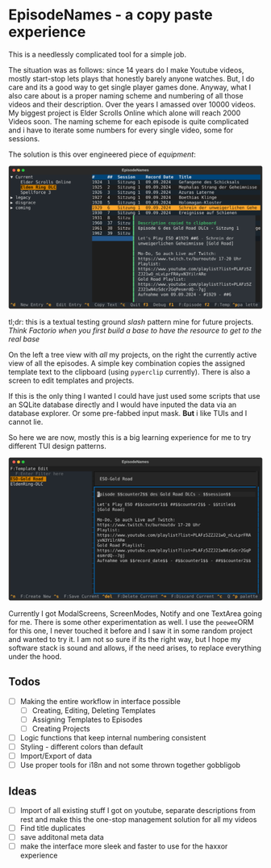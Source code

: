 # EpisodeNames - a copy paste experience

This is a needlessly complicated tool for a simple job.

The situation was as follows: since 14 years do I make Youtube videos, mostly start-stop lets plays that honestly barely anyone watches. But, I do care and its a good way to get single player games done. Anyway, what I also care about is a proper naming scheme and numbering of all those videos and their description. Over the years I amassed over 10000 videos. My biggest project is Elder Scrolls Online which alone will reach 2000 Videos soon. The naming scheme for each episode is quite complicated and i have to iterate some numbers for every single video, some for sessions.

The solution is this over engineered piece of _equipment_:

![Main Page](./docs/screenshot1.svg)

tl;dr: this is a textual testing ground *slash* pattern mine for future projects. *Think Factorio when you first build a base to have the resource to get to the real base*

On the left a tree view with _all_ my projects, on the right the currently active view of all the episodes. A simple key combination copies the assigned template text to the clipboard (using `pyperclip` currently). There is also a screen to edit templates and projects.

If this is the only thing I wanted I could have just used some scripts that use an SQLite database directly and I would have inputed the data via an database explorer. Or some pre-fabbed input mask. **But** i like TUIs and I cannot lie.

So here we are now, mostly this is a big learning experience for me to try different TUI design patterns.

![Template Page](./docs/screenshot2.svg)

Currently I got ModalScreens, ScreenModes, Notify and one TextArea going for me. There is some other experimentation as well. I use the `peewee`ORM for this one, I never touched it before and I saw it in some random project and wanted to try it. I am not so sure if its the right way, but I hope my software stack is sound and allows, if the need arises, to replace everything under the hood.

## Todos

- [ ] Making the entire workflow in interface possible
  - [ ] Creating, Editing, Deleting Templates
  - [ ] Assigning Templates to Episodes
  - [ ] Creating Projects

- [ ] Logic functions that keep internal numbering consistent
- [ ] Styling - different colors than default
- [ ] Import/Export of data
- [ ] Use proper tools for i18n and not some thrown together gobbligob

## Ideas

- [ ] Import of all existing stuff I got on youtube, separate descriptions from rest and make this the one-stop management solution for all my videos
- [ ] Find title duplicates
- [ ] save additonal meta data
- [ ] make the interface more sleek and faster to use for the haxxor experience